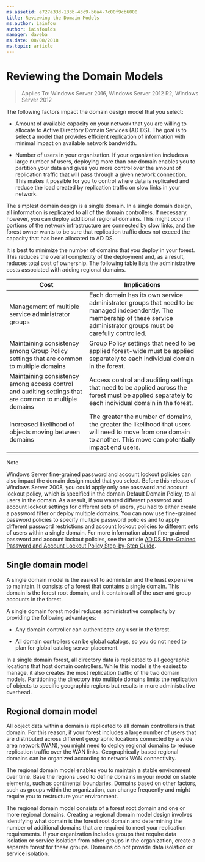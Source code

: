 ```yaml
---
ms.assetid: e727a33d-133b-43c9-b6a4-7c00f9cb6000
title: Reviewing the Domain Models
ms.author: iainfou
author: iainfoulds
manager: daveba
ms.date: 08/08/2018
ms.topic: article
---
```


# Reviewing the Domain Models

> Applies To: Windows Server 2016, Windows Server 2012 R2, Windows Server 2012

The following factors impact the domain design model that you select:

- Amount of available capacity on your network that you are willing to allocate to Active Directory Domain Services (AD DS). The goal is to select a model that provides efficient replication of information with minimal impact on available network bandwidth.

- Number of users in your organization. If your organization includes a large number of users, deploying more than one domain enables you to partition your data and gives you more control over the amount of replication traffic that will pass through a given network connection. This makes it possible for you to control where data is replicated and reduce the load created by replication traffic on slow links in your network.

The simplest domain design is a single domain. In a single domain design, all information is replicated to all of the domain controllers. If necessary, however, you can deploy additional regional domains. This might occur if portions of the network infrastructure are connected by slow links, and the forest owner wants to be sure that replication traffic does not exceed the capacity that has been allocated to AD DS.

It is best to minimize the number of domains that you deploy in your forest. This reduces the overall complexity of the deployment and, as a result, reduces total cost of ownership. The following table lists the administrative costs associated with adding regional domains.

| Cost     | Implications     |
| -------- | ---------------- |
| Management of multiple service administrator groups|Each domain has its own service administrator groups that need to be managed independently. The membership of these service administrator groups must be carefully controlled.|
| Maintaining consistency among Group Policy settings that are common to multiple domains | Group Policy settings that need to be applied forest-wide must be applied separately to each individual domain in the forest. |
| Maintaining consistency among access control and auditing settings that are common to multiple domains | Access control and auditing settings that need to be applied across the forest must be applied separately to each individual domain in the forest. |
| Increased likelihood of objects moving between domains | The greater the number of domains, the greater the likelihood that users will need to move from one domain to another. This move can potentially impact end users. |

> [!NOTE]
> Windows Server fine-grained password and account lockout policies can also impact the domain design model that you select. Before this release of  Windows Server 2008, you could apply only one password and account lockout policy, which is specified in the domain Default Domain Policy, to all users in the domain. As a result, if you wanted different password and account lockout settings for different sets of users, you had to either create a password filter or deploy multiple domains. You can now use fine-grained password policies to specify multiple password policies and to apply different password restrictions and account lockout policies to different sets of users within a single domain. For more information about fine-grained password and account lockout policies, see the article [AD DS Fine-Grained Password and Account Lockout Policy Step-by-Step Guide](/previous-versions/windows/it-pro/windows-server-2008-r2-and-2008/cc770842(v=ws.10)).

## Single domain model

A single domain model is the easiest to administer and the least expensive to maintain. It consists of a forest that contains a single domain. This domain is the forest root domain, and it contains all of the user and group accounts in the forest.

A single domain forest model reduces administrative complexity by providing the following advantages:

- Any domain controller can authenticate any user in the forest.

- All domain controllers can be global catalogs, so you do not need to plan for global catalog server placement.

In a single domain forest, all directory data is replicated to all geographic locations that host domain controllers. While this model is the easiest to manage, it also creates the most replication traffic of the two domain models. Partitioning the directory into multiple domains limits the replication of objects to specific geographic regions but results in more administrative overhead.

## Regional domain model

All object data within a domain is replicated to all domain controllers in that domain. For this reason, if your forest includes a large number of users that are distributed across different geographic locations connected by a wide area network (WAN), you might need to deploy regional domains to reduce replication traffic over the WAN links. Geographically based regional domains can be organized according to network WAN connectivity.

The regional domain model enables you to maintain a stable environment over time. Base the regions used to define domains in your model on stable elements, such as continental boundaries. Domains based on other factors, such as groups within the organization, can change frequently and might require you to restructure your environment.

The regional domain model consists of a forest root domain and one or more regional domains. Creating a regional domain model design involves identifying what domain is the forest root domain and determining the number of additional domains that are required to meet your replication requirements. If your organization includes groups that require data isolation or service isolation from other groups in the organization, create a separate forest for these groups. Domains do not provide data isolation or service isolation.
